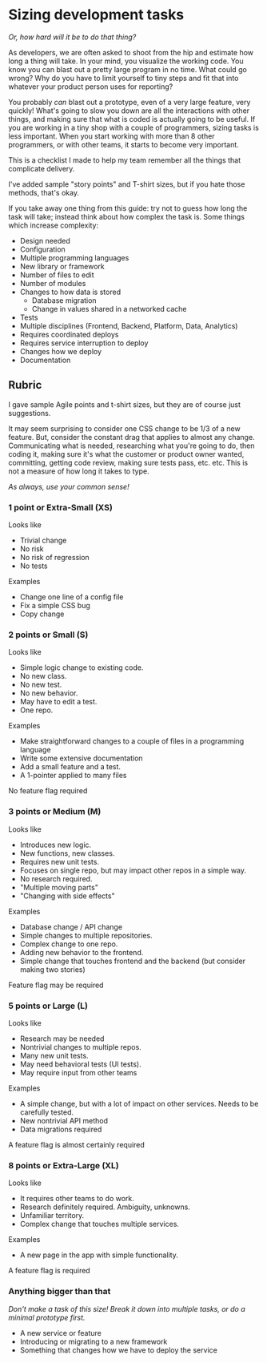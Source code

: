 # Sizing development tasks

*Or, how hard will it be to do that thing?*

As developers, we are often asked to shoot from the hip and estimate how long a thing will take. In your mind, you visualize the working code. You know you can blast out a pretty large program in no time. What could go wrong? Why do you have to limit yourself to tiny steps and fit that into whatever your product person uses for reporting?

You probably _can_ blast out a prototype, even of a very large feature, very quickly! What's going to slow you down are all the interactions with other things, and making sure that what is coded is actually going to be useful. If you are working in a tiny shop with a couple of programmers, sizing tasks is less important. When you start working with more than 8 other programmers, or with other teams, it starts to become very important.

This is a checklist I made to help my team remember all the things that complicate delivery.

I've added sample "story points" and T-shirt sizes, but if you hate those methods, that's okay.

If you take away one thing from this guide: try not to guess how long the task will take; instead think about how complex the task is. Some things which increase complexity:

- Design needed
- Configuration
- Multiple programming languages
- New library or framework
- Number of files to edit
- Number of modules
- Changes to how data is stored 
    - Database migration
    - Change in values shared in a networked cache
- Tests
- Multiple disciplines (Frontend, Backend, Platform, Data, Analytics)
- Requires coordinated deploys
- Requires service interruption to deploy
- Changes how we deploy
- Documentation

## Rubric 

I gave sample Agile points and t-shirt sizes, but they are of course just suggestions.

It may seem surprising to consider one CSS change to be 1/3 of a new feature. But, consider the constant drag that applies to almost any change.
Communicating what is needed, researching what you're going to do, then coding it, making sure it's what the customer or product owner wanted, 
committing, getting code review, making sure tests pass, etc. etc. This is not a measure of how long it takes to type.

*As always, use your common sense!*

### 1 point or Extra-Small (XS)

Looks like

- Trivial change
- No risk
- No risk of regression
- No tests

Examples

- Change one line of a config file
- Fix a simple CSS bug
- Copy change

### 2 points or Small (S)

Looks like

- Simple logic change to existing code. 
- No new class. 
- No new test. 
- No new behavior. 
- May have to edit a test. 
- One repo.

Examples

- Make straightforward changes to a couple of files in a programming language
- Write some extensive documentation
- Add a small feature and a test.
- A 1-pointer applied to many files

No feature flag required
 
### 3 points or Medium (M)

Looks like

- Introduces new logic. 
- New functions, new classes. 
- Requires new unit tests. 
- Focuses on single repo, but may impact other repos in a simple way. 
- No research required.
- "Multiple moving parts"
- "Changing with side effects"

Examples

- Database change / API change
- Simple changes to multiple repositories.
- Complex change to one repo.
- Adding new behavior to the frontend.
- Simple change that touches frontend and the backend (but consider making two stories)
 
Feature flag may be required

### 5 points or Large (L)

Looks like

- Research may be needed
- Nontrivial changes to multiple repos. 
- Many new unit tests. 
- May need behavioral tests (UI tests).
- May require input from other teams

Examples

- A simple change, but with a lot of impact on other services. Needs to be carefully tested.
- New nontrivial API method
- Data migrations required

A feature flag is almost certainly required

### 8 points or Extra-Large (XL)

Looks like

- It requires other teams to do work. 
- Research definitely required. Ambiguity, unknowns.
- Unfamiliar territory.
- Complex change that touches multiple services.

Examples
 
- A new page in the app with simple functionality.

A feature flag is required
 
### Anything bigger than that

*Don't make a task of this size! Break it down into multiple tasks, or do a minimal prototype first.*

- A new service or feature
- Introducing or migrating to a new framework
- Something that changes how we have to deploy the service
